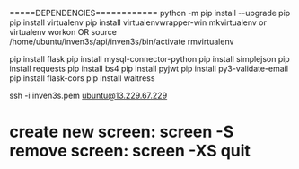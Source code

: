 =====DEPENDENCIES============
python -m pip install --upgrade pip
pip install virtualenv
pip install virtualenvwrapper-win
mkvirtualenv <projectname> or virtualenv <projectname>
workon <projectname> OR source /home/ubuntu/inven3s/api/inven3s/bin/activate
rmvirtualenv <projectname>
	
pip install flask
pip install mysql-connector-python
pip install simplejson
pip install requests
pip install bs4
pip install pyjwt
pip install py3-validate-email
pip install flask-cors
pip install waitress

ssh -i inven3s.pem ubuntu@13.229.67.229

create new screen: screen -S <screenname>
remove screen: screen -XS <screennumber> quit
==============================